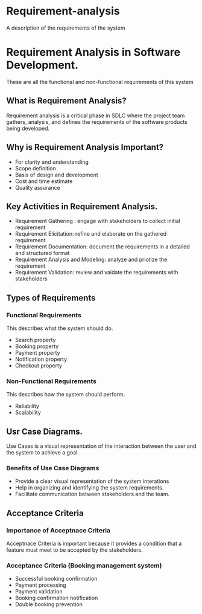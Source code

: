 # Requirement-analysis
A description of the requirements of the system

# Requirement Analysis in Software Development.
These are all the functional and non-functional requirements of this system 

## What is Requirement Analysis? 
Requirement analysis is a critical phase in SDLC where the project team gathers, analysis, and defines the requirements of the software products being developed.

## Why is Requirement Analysis Important?
- For clarity and understanding
- Scope definition
- Basis of design and development
- Cost and time estimate
- Quality assurance 

## Key Activities in Requirement Analysis.
- Requirement Gathering : engage with stakeholders to collect initial requirement 
- Requirement Elicitation: refine and elaborate on the gathered requirement
- Requirement Documentation: document the requirements in a detailed and structured format
- Requirement Analysis and Modeling: analyze and priotize the requirement  
- Requirement Validation: review and vaidate the requirements with stakeholders 

## Types of Requirements
### Functional Requirements
This describes what the system should do. 
- Search property
- Booking property
- Payment property
- Notification property
- Checkout property
### Non-Functional Requirements 
This describes how the system should perform.
- Reliability
- Scalability

## Usr Case Diagrams.
Use Cases is a visual representation of the interaction between the user and the system to achieve a goal.

### Benefits of Use Case Diagrams
- Provide a clear visual representation of the system interations
- Help in organizing and identifying the system requirements.
- Facilitate communication between stakeholders and the team.

## Acceptance Criteria

### Importance of Acceptnace Criteria 
Acceptnace Criteria  is important because it provides a condition that a feature must meet to be accepted by the stakeholders.

### Acceptance Criteria (Booking management system)
- Successful booking confirmation
- Payment processing
- Payment validation
- Booking confirmation notification
- Double booking prevention
